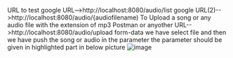 URL to test
google URL-->http://localhost:8080/audio/list
google URL(2)-->http://localhost:8080/audio/{audiofilename)
To Upload a song or any audio file with the extension of mp3 Postman or anyother URL-->http://localhost:8080/audio/upload
form-data we have select file and then we have push the song or audio in the parameter the parameter should be given in highlighted part in below picture
![image](https://github.com/GaddeAbhishek/MP3App/assets/160594694/ee6954d4-750a-421d-90be-1118f3096e6a)
